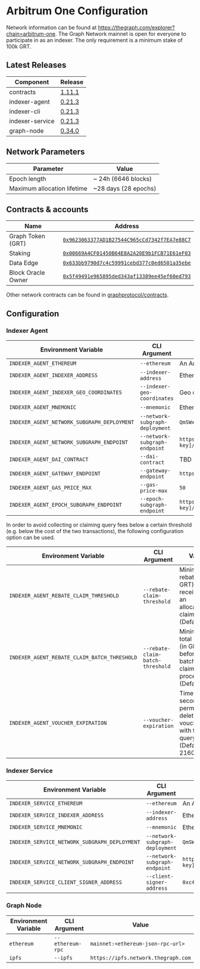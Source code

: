 # Arbitrum One Configuration

Network information can be found at https://thegraph.com/explorer?chain=arbitrum-one. The Graph Network mainnet is open for everyone to participate in as an indexer. The only requirement is a minimum stake of 100k GRT.

## Latest Releases

| Component       | Release                                                                      |
| --------------- | ---------------------------------------------------------------------------- |
| contracts       | [1.11.1](https://github.com/graphprotocol/contracts/releases/tag/v1.11.1)    |
| indexer-agent   | [0.21.3](https://github.com/graphprotocol/indexer/releases/tag/v0.21.3)      |
| indexer-cli     | [0.21.3](https://github.com/graphprotocol/indexer/releases/tag/v0.21.3)      |
| indexer-service | [0.21.3](https://github.com/graphprotocol/indexer/releases/tag/v0.21.3)      |
| graph-node      | [0.34.0](https://github.com/graphprotocol/graph-node/releases/tag/v0.34.0)   |

## Network Parameters

| Parameter                   | Value                 |
| --------------------------- | --------------------  |
| Epoch length                | ~ 24h (6646 blocks)   |
| Maximum allocation lifetime | ~28 days (28 epochs)  |

## Contracts & accounts

| Name               | Address                                                                                                                 |
| ------------------ | ----------------------------------------------------------------------------------------------------------------------- |
| Graph Token (GRT)  | [`0x9623063377AD1B27544C965cCd7342f7EA7e88C7`](https://arbiscan.io/address/0x9623063377AD1B27544C965cCd7342f7EA7e88C7) |
| Staking            | [`0x00669A4CF01450B64E8A2A20E9b1FCB71E61eF03`](https://arbiscan.io/address/0x00669A4CF01450B64E8A2A20E9b1FCB71E61eF03) |
| Data Edge          | [`0x633bb9790d7c4c59991cebd377c0ed6501a35ebe`](https://arbiscan.io/address/0x633bb9790d7c4c59991cebd377c0ed6501a35ebe) |
| Block Oracle Owner | [`0x5f49491e965895ded343af13389ee45ef60ed793`](https://arbiscan.io/address/0x5f49491e965895ded343af13389ee45ef60ed793) |

Other network contracts can be found in [graphprotocol/contracts](https://github.com/graphprotocol/contracts/blob/dev/addresses.json#L752).

## Configuration

### Indexer Agent

| Environment Variable                        | CLI Argument                    | Value                                                                                                                     |
| ------------------------------------------- | ------------------------------- | ------------------------------------------------------------------------------------------------------------------------- |
| `INDEXER_AGENT_ETHEREUM`                    | `--ethereum`                    | An Arbitrum mainnet node/provider                                                                                         |
| `INDEXER_AGENT_INDEXER_ADDRESS`             | `--indexer-address`             | Ethereum address of mainnet indexer                                                                                       |
| `INDEXER_AGENT_INDEXER_GEO_COORDINATES`     | `--indexer-geo-coordinates`     | Geo coordinates of mainnet indexer infrastructure                                                                         |
| `INDEXER_AGENT_MNEMONIC`                    | `--mnemonic`                    | Ethereum mnemonic for mainnet operator                                                                                    |
| `INDEXER_AGENT_NETWORK_SUBGRAPH_DEPLOYMENT` | `--network-subgraph-deployment` | `QmSWxvd8SaQK6qZKJ7xtfxCCGoRzGnoi2WNzmJYYJW9BXY`                                                                          |
| `INDEXER_AGENT_NETWORK_SUBGRAPH_ENDPOINT`   | `--network-subgraph-endpoint`   | `https://gateway-arbitrum.network.thegraph.com/api/[api-key]/subgraphs/id/DZz4kDTdmzWLWsV373w2bSmoar3umKKH9y82SUKr5qmp`   |
| `INDEXER_AGENT_DAI_CONTRACT`                | `--dai-contract`                | TBD                                                                                                                       |
| `INDEXER_AGENT_GATEWAY_ENDPOINT`            | `--gateway-endpoint`            | `https://gateway-arbitrum.network.thegraph.com/`                                                                          |
| `INDEXER_AGENT_GAS_PRICE_MAX`               | `--gas-price-max`               | `50`                                                                                                                      |
| `INDEXER_AGENT_EPOCH_SUBGRAPH_ENDPOINT`     | `--epoch-subgraph-endpoint`     | `https://gateway-arbitrum.network.thegraph.com/api/[api-key]/subgraphs/id/4KFYqUWRTZQ9gn7GPHC6YQ2q15chJfVrX43ezYcwkgxB`   |


In order to avoid collecting or claiming query fees below a certain threshold
(e.g. below the cost of the two transactions), the following configuration
option can be used.

| Environment Variable                         | CLI Argument                      | Value                                                                                     |
| -------------------------------------------- | --------------------------------- | ----------------------------------------------------------------------------------------- |
| `INDEXER_AGENT_REBATE_CLAIM_THRESHOLD`       | `--rebate-claim-threshold`        | Minimum rebate (in GRT) received for an allocation to claim (Default: 1)                |
| `INDEXER_AGENT_REBATE_CLAIM_BATCH_THRESHOLD` | `--rebate-claim-batch-threshold`  | Minimum total rebates (in GRT) before a batched claim is processed (Default: 5)        |
| `INDEXER_AGENT_VOUCHER_EXPIRATION`           | `--voucher-expiration`            | Time (in seconds) to permanently delete vouchers with too few query fees  (Default: 2160) |

### Indexer Service

| Environment Variable                          | CLI Argument                    | Value                                                                                    |
| --------------------------------------------- | ------------------------------- | ---------------------------------------------------------------------------------------- |
| `INDEXER_SERVICE_ETHEREUM`                    | `--ethereum`                    | An Arbitrum mainnet node/provider                                                        |
| `INDEXER_SERVICE_INDEXER_ADDRESS`             | `--indexer-address`             | Ethereum address of mainnet indexer                                                      |
| `INDEXER_SERVICE_MNEMONIC`                    | `--mnemonic`                    | Ethereum mnemonic for mainnet operator                                                   |
| `INDEXER_SERVICE_NETWORK_SUBGRAPH_DEPLOYMENT` | `--network-subgraph-deployment` | `QmSWxvd8SaQK6qZKJ7xtfxCCGoRzGnoi2WNzmJYYJW9BXY`                                         |
| `INDEXER_SERVICE_NETWORK_SUBGRAPH_ENDPOINT`   | `--network-subgraph-endpoint`   | `https://gateway-arbitrum.network.thegraph.com/api/[api-key]/subgraphs/id/DZz4kDTdmzWLWsV373w2bSmoar3umKKH9y82SUKr5qmp`           |
| `INDEXER_SERVICE_CLIENT_SIGNER_ADDRESS`       | `--client-signer-address`       | `0xc483960d4D58eabc434Dc88a620AdFd883D6Dd4e`                                             |

### Graph Node

| Environment Variable | CLI Argument     | Value                               |
| -------------------- | ---------------- | ----------------------------------- |
| `ethereum`           | `--ethereum-rpc` | `mainnet:<ethereum-json-rpc-url>`   |
| `ipfs`               | `--ipfs`         | `https://ipfs.network.thegraph.com` |
